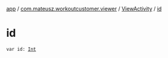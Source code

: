 [app](../../index.md) / [com.mateusz.workoutcustomer.viewer](../index.md) / [ViewActivity](index.md) / [id](./id.md)

# id

`var id: `[`Int`](https://kotlinlang.org/api/latest/jvm/stdlib/kotlin/-int/index.html)